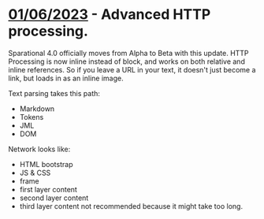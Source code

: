 # [01/06/2023](#01062023) - Advanced HTTP processing.

Sparational 4.0 officially moves from Alpha to Beta with this update. HTTP Processing is now inline instead of block, and works on both relative and inline references. So if you leave a URL in your text, it doesn't just become a link, but loads in as an inline image. 

Text parsing takes this path: 

- Markdown
- Tokens
- JML
- DOM

Network looks like: 

- HTML bootstrap
- JS & CSS
- frame
- first layer content
- second layer content 
- third layer content not recommended because it might take too long. 

